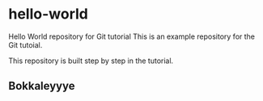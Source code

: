 # hello-world
Hello World repository for Git tutorial
This is an example repository for the Git tutoial.

This repository is built step by step in the tutorial.

## Bokkaleyyye
